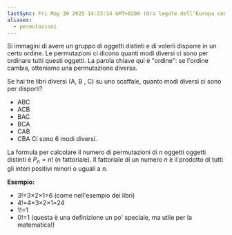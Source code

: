```yaml
---
lastSync: Fri May 30 2025 14:23:14 GMT+0200 (Ora legale dell’Europa centrale)
aliases:
  - permutazioni
---
```

Si immagini di avere un gruppo di oggetti distinti e di volerli disporre in un certo ordine. Le permutazioni ci dicono quanti modi diversi ci sono per ordinare tutti questi oggetti. La parola chiave qui è "ordine": se l'ordine cambia, otteniamo una permutazione diversa.

Se hai tre libri diversi (A, B , C) su uno scaffale, quanto modi diversi ci sono per disporli?
- ABC
- ACB
- BAC
- BCA
- CAB
- CBA
Ci sono 6 modi diversi.

La formula per calcolare il numero di permutazioni di $n$ oggetti oggetti distinti è $P_{n} = n!$ (n fattoriale). Il fattoriale di un numero $n$ è il prodotto di tutti gli interi positivi minori o uguali a $n$.

**Esempio:**
- 3!=3×2×1=6 (come nell'esempio dei libri)
- 4!=4×3×2×1=24
- 1!=1
- 0!=1 (questa è una definizione un po' speciale, ma utile per la matematica!)